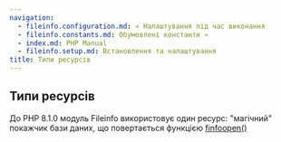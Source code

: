 ```yaml
---
navigation:
  - fileinfo.configuration.md: « Налаштування під час виконання
  - fileinfo.constants.md: Обумовлені константи »
  - index.md: PHP Manual
  - fileinfo.setup.md: Встановлення та налаштування
title: Типи ресурсів
---
```

## Типи ресурсів

До PHP 8.1.0 модуль Fileinfo використовує один ресурс: "магічний" покажчик бази даних, що повертається функцією [finfoopen()](function.finfo-open.md)
